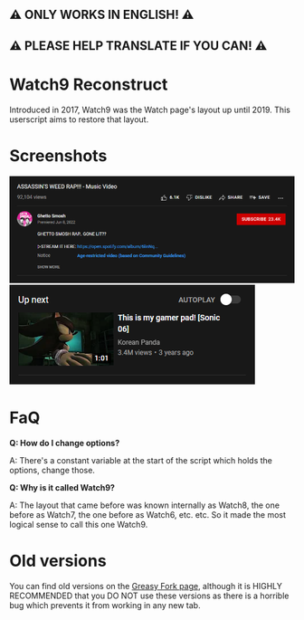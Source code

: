 ## ⚠ ONLY WORKS IN ENGLISH! ⚠
## ⚠ PLEASE HELP TRANSLATE IF YOU CAN! ⚠

# Watch9 Reconstruct
Introduced in 2017, Watch9 was the Watch page's layout up until 2019. This userscript aims to restore that layout.

# Screenshots
![Watch page, with Watch9 Reconstruct active.](assets/Preview.png)
![Old autoplay with "Up next" title](assets/Autoplay.png)

# FaQ
**Q: How do I change options?**

A: There's a constant variable at the start of the script which holds the options, change those.

**Q: Why is it called Watch9?**

A: The layout that came before was known internally as Watch8, the one before as Watch7, the one before as Watch6, etc. etc. So it made the most logical sense to call this one Watch9.

# Old versions
You can find old versions on the [Greasy Fork page](https://greasyfork.org/en/scripts/447194-watch9-reconstruct), although it is HIGHLY RECOMMENDED that you DO NOT use these versions as there is a horrible bug which prevents it from working in any new tab.